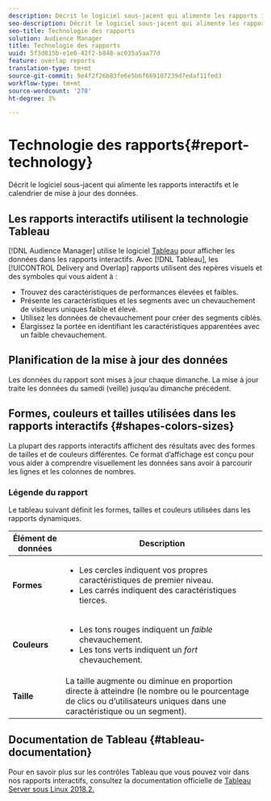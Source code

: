 ```yaml
---
description: Décrit le logiciel sous-jacent qui alimente les rapports interactifs et le calendrier de mise à jour des données.
seo-description: Décrit le logiciel sous-jacent qui alimente les rapports interactifs et le calendrier de mise à jour des données.
seo-title: Technologie des rapports
solution: Audience Manager
title: Technologie des rapports
uuid: 5f3d815b-e1e6-42f2-b848-ac035a5aa77d
feature: overlap reports
translation-type: tm+mt
source-git-commit: 9e4f2f26b83fe6e5b6f669107239d7edaf11fed3
workflow-type: tm+mt
source-wordcount: '278'
ht-degree: 3%

---
```



# Technologie des rapports{#report-technology}

Décrit le logiciel sous-jacent qui alimente les rapports interactifs et le calendrier de mise à jour des données.

<!-- 

c_report_technology.xml

 -->

## Les rapports interactifs utilisent la technologie Tableau

[!DNL Audience Manager] utilise le logiciel [Tableau](https://www.tableausoftware.com/) pour afficher les données dans les rapports interactifs. Avec [!DNL Tableau], les [!UICONTROL Delivery and Overlap] rapports utilisent des repères visuels et des symboles qui vous aident à :

* Trouvez des caractéristiques de performances élevées et faibles.
* Présente les caractéristiques et les segments avec un chevauchement de visiteurs uniques faible et élevé.
* Utilisez les données de chevauchement pour créer des segments ciblés.
* Élargissez la portée en identifiant les caractéristiques apparentées avec un faible chevauchement.

## Planification de la mise à jour des données

Les données du rapport sont mises à jour chaque dimanche. La mise à jour traite les données du samedi (veille) jusqu’au dimanche précédent.

## Formes, couleurs et tailles utilisées dans les rapports interactifs {#shapes-colors-sizes}

La plupart des rapports interactifs affichent des résultats avec des formes de tailles et de couleurs différentes. Ce format d’affichage est conçu pour vous aider à comprendre visuellement les données sans avoir à parcourir les lignes et les colonnes de nombres.

<!-- 

r_legend.xml

 -->

### Légende du rapport

Le tableau suivant définit les formes, tailles et couleurs utilisées dans les rapports dynamiques.

<table id="table_EC180A96E3784FC6B81FCFB546C4A3FA"> 
 <thead> 
  <tr> 
   <th colname="col1" class="entry"> Élément de données </th> 
   <th colname="col2" class="entry"> Description </th> 
  </tr> 
 </thead>
 <tbody> 
  <tr> 
   <td colname="col1"> <b>Formes</b> </td> 
   <td colname="col2"> 
    <ul id="ul_076773ABD0BB4CE6834ACFA8B3D6AC2E"> 
     <li id="li_BBAB37A6EC1549B48C0E4D3BFAF7062C">Les cercles indiquent vos propres caractéristiques de premier niveau. </li> 
     <li id="li_371331AE984A4A999CE0596EA13987E0">Les carrés indiquent des caractéristiques tierces. </li> 
    </ul> </td> 
  </tr> 
  <tr> 
   <td colname="col1"> <b>Couleurs</b> </td> 
   <td colname="col2"> 
    <ul id="ul_F5D243297F0C4E5A8EDCBD28A548869E"> 
     <li id="li_332EB873A35440E6BB6093E36A0FAC3D">Les tons rouges indiquent un <i>faible</i> chevauchement. </li> 
     <li id="li_29DFDB1218DF4069B5DCFF841D48EF56">Les tons verts indiquent un <i>fort</i> chevauchement. </li> 
    </ul> </td> 
  </tr> 
  <tr> 
   <td colname="col1"> <b>Taille</b> </td> 
   <td colname="col2"> La taille augmente ou diminue en proportion directe à atteindre (le nombre ou le pourcentage de clics ou d’utilisateurs uniques dans une caractéristique ou un segment). </td> 
  </tr> 
 </tbody> 
</table>

## Documentation de Tableau {#tableau-documentation}

Pour en savoir plus sur les contrôles Tableau que vous pouvez voir dans nos rapports interactifs, consultez la documentation officielle de [Tableau Server sous Linux 2018.2.](https://help.tableau.com/v2018.2/server-linux/en-us/get_started_server.htm)